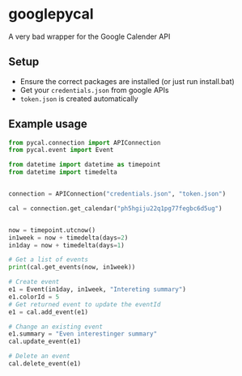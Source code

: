 # googlepycal
A very bad wrapper for the Google Calender API

## Setup
 - Ensure the correct packages are installed (or just run install.bat)
 - Get your `credentials.json` from google APIs
 - `token.json` is created automatically

## Example usage

```Python
from pycal.connection import APIConnection
from pycal.event import Event

from datetime import datetime as timepoint
from datetime import timedelta


connection = APIConnection("credentials.json", "token.json")

cal = connection.get_calendar("ph5hgiju22q1pg77fegbc6d5ug")


now = timepoint.utcnow()
in1week = now + timedelta(days=2)
in1day = now + timedelta(days=1)

# Get a list of events
print(cal.get_events(now, in1week))

# Create event
e1 = Event(in1day, in1week, "Intereting summary")
e1.colorId = 5
# Get returned event to update the eventId
e1 = cal.add_event(e1)

# Change an existing event
e1.summary = "Even interestinger summary"
cal.update_event(e1)

# Delete an event
cal.delete_event(e1)
```
